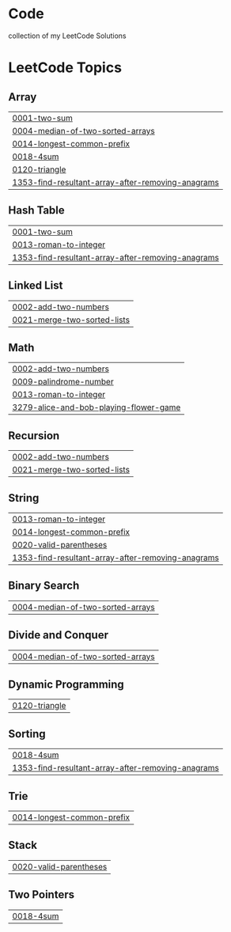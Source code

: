 # Code
collection of my LeetCode Solutions 

<!---LeetCode Topics Start-->
# LeetCode Topics
## Array
|  |
| ------- |
| [0001-two-sum](https://github.com/mrlempticles/Code/tree/master/0001-two-sum) |
| [0004-median-of-two-sorted-arrays](https://github.com/mrlempticles/Code/tree/master/0004-median-of-two-sorted-arrays) |
| [0014-longest-common-prefix](https://github.com/mrlempticles/Code/tree/master/0014-longest-common-prefix) |
| [0018-4sum](https://github.com/mrlempticles/Code/tree/master/0018-4sum) |
| [0120-triangle](https://github.com/mrlempticles/Code/tree/master/0120-triangle) |
| [1353-find-resultant-array-after-removing-anagrams](https://github.com/mrlempticles/Code/tree/master/1353-find-resultant-array-after-removing-anagrams) |
## Hash Table
|  |
| ------- |
| [0001-two-sum](https://github.com/mrlempticles/Code/tree/master/0001-two-sum) |
| [0013-roman-to-integer](https://github.com/mrlempticles/Code/tree/master/0013-roman-to-integer) |
| [1353-find-resultant-array-after-removing-anagrams](https://github.com/mrlempticles/Code/tree/master/1353-find-resultant-array-after-removing-anagrams) |
## Linked List
|  |
| ------- |
| [0002-add-two-numbers](https://github.com/mrlempticles/Code/tree/master/0002-add-two-numbers) |
| [0021-merge-two-sorted-lists](https://github.com/mrlempticles/Code/tree/master/0021-merge-two-sorted-lists) |
## Math
|  |
| ------- |
| [0002-add-two-numbers](https://github.com/mrlempticles/Code/tree/master/0002-add-two-numbers) |
| [0009-palindrome-number](https://github.com/mrlempticles/Code/tree/master/0009-palindrome-number) |
| [0013-roman-to-integer](https://github.com/mrlempticles/Code/tree/master/0013-roman-to-integer) |
| [3279-alice-and-bob-playing-flower-game](https://github.com/mrlempticles/Code/tree/master/3279-alice-and-bob-playing-flower-game) |
## Recursion
|  |
| ------- |
| [0002-add-two-numbers](https://github.com/mrlempticles/Code/tree/master/0002-add-two-numbers) |
| [0021-merge-two-sorted-lists](https://github.com/mrlempticles/Code/tree/master/0021-merge-two-sorted-lists) |
## String
|  |
| ------- |
| [0013-roman-to-integer](https://github.com/mrlempticles/Code/tree/master/0013-roman-to-integer) |
| [0014-longest-common-prefix](https://github.com/mrlempticles/Code/tree/master/0014-longest-common-prefix) |
| [0020-valid-parentheses](https://github.com/mrlempticles/Code/tree/master/0020-valid-parentheses) |
| [1353-find-resultant-array-after-removing-anagrams](https://github.com/mrlempticles/Code/tree/master/1353-find-resultant-array-after-removing-anagrams) |
## Binary Search
|  |
| ------- |
| [0004-median-of-two-sorted-arrays](https://github.com/mrlempticles/Code/tree/master/0004-median-of-two-sorted-arrays) |
## Divide and Conquer
|  |
| ------- |
| [0004-median-of-two-sorted-arrays](https://github.com/mrlempticles/Code/tree/master/0004-median-of-two-sorted-arrays) |
## Dynamic Programming
|  |
| ------- |
| [0120-triangle](https://github.com/mrlempticles/Code/tree/master/0120-triangle) |
## Sorting
|  |
| ------- |
| [0018-4sum](https://github.com/mrlempticles/Code/tree/master/0018-4sum) |
| [1353-find-resultant-array-after-removing-anagrams](https://github.com/mrlempticles/Code/tree/master/1353-find-resultant-array-after-removing-anagrams) |
## Trie
|  |
| ------- |
| [0014-longest-common-prefix](https://github.com/mrlempticles/Code/tree/master/0014-longest-common-prefix) |
## Stack
|  |
| ------- |
| [0020-valid-parentheses](https://github.com/mrlempticles/Code/tree/master/0020-valid-parentheses) |
## Two Pointers
|  |
| ------- |
| [0018-4sum](https://github.com/mrlempticles/Code/tree/master/0018-4sum) |
<!---LeetCode Topics End-->